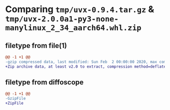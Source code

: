 # Comparing `tmp/uvx-0.9.4.tar.gz` & `tmp/uvx-2.0.0a1-py3-none-manylinux_2_34_aarch64.whl.zip`

## filetype from file(1)

```diff
@@ -1 +1 @@
-gzip compressed data, last modified: Sun Feb  2 00:00:00 2020, max compression
+Zip archive data, at least v2.0 to extract, compression method=deflate
```

## filetype from diffoscope

```diff
@@ -1 +1 @@
-GzipFile
+ZipFile
```

